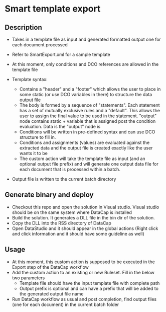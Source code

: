 # Smart template export

## Description

* Takes in a template file as input and generated formatted output one for each document processed
* Refer to SmartExport.xml for a sample template
* At this moment, only conditions and DCO references are allowed in the template file
* Template syntax:

  * Contains a "header" and a "footer" which allows the user to place in some static (or use DCO variables in there) to structure the data output file
  * The body is formed by a sequence of "statements". Each statement has a set of mutually exclusive rules and a "default". This allows the user to assign the final value to be used in the statement. "output" node contains static + variable that is assigned post the condition evaluation. Data is the "output" node is 
  * Conditions will be written in pre-defined syntax and can use DCO structure to fill in. 
  * Conditions and assignments (values) are evaluated against the extracted data and the output file is created exactly like the user wants it to be
  * The custom action will take the template file as input (and an optional output file prefix) and will generate one output data file for each document that is processed within a batch.

* Output file is written to the current batch directory

## Generate binary and deploy

* Checkout this repo and open the solution in Visual studio. Visual studio should be on the same system where DataCap is installed
* Build the solution. It generates a DLL file in the bin dir of the solution.
* Copy the DLL into the RSS directory of DataCap
* Open DataStudio and it should appear in the global actions (Right click and click information and it should have some guideline as well)

## Usage

* At this moment, this custom action is supposed to be executed in the Export step of the DataCap workflow
* Add the custom action to an existing or new Ruleset. Fill in the below two parameters 
  * Template file should have the input template file with complete path
  * Output prefix is optional and can have a prefix that will be added to the generated output file name
* Run DataCap workflow as usual and post completion, find output files (one for each document) in the current batch folder
